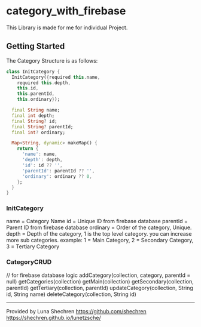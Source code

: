 # category_with_firebase

This Library is made for me for individual Project.

## Getting Started

The Category Structure is as follows:

```dart
class InitCategory {
  InitCategory({required this.name,
    required this.depth,
    this.id,
    this.parentId,
    this.ordinary});

  final String name;
  final int depth;
  final String? id;
  final String? parentId;
  final int? ordinary;

  Map<String, dynamic> makeMap() {
    return {
      'name': name,
      'depth': depth,
      'id': id ?? '',
      'parentId': parentId ?? '',
      'ordinary': ordinary ?? 0,
    };
  }
}
```

### InitCategory

name = Category Name
id = Unique ID from firebase database
parentId = Parent ID from firebase database
ordinary = Order of the category, Unique.
depth = Depth of the category, 1 is the top level category. you can increase more sub categories.
example: 1 = Main Category, 2 = Secondary Category, 3 = Tertiary Category

### CategoryCRUD
// for firebase database logic
addCategory(collection, category, parentId = null)
getCategories(collection)
getMain(collection)
getSecondary(collection, parentId)
getTertiary(collection, parentId)
updateCategory(collection, String id, String name)
deleteCategory(collection, String id)


---
Provided by Luna Shechren
https://github.com/shechren
https://shechren.github.io/lunetzsche/